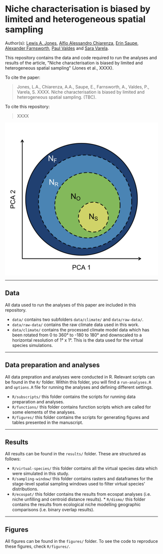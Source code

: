 # Niche characterisation is biased by limited and heterogeneous spatial sampling

Author(s): [Lewis A. Jones](mailto:LewisA.Jones@outlook.com), [Alfio Alessandro Chiarenza](mailto:a.chiarenza15@gmail.com), [Erin Saupe](erin.saupe@earth.ox.ac.uk), [Alexander Farnsworth](alex.Farnsworth@bristol.ac.uk), [Paul Valdes](P.J.Valdes@bristol.ac.uk) and [Sara Varela](sara.varela@uvigo.es).

This repository contains the data and code required to run the analyses and results of the article, "Niche characterisation is biased by limited and heterogeneous spatial sampling" (Jones et al., XXXX). 

To cite the paper: 
> Jones, L.A., Chiarenza, A.A., Saupe, E., Farnsworth, A., Valdes, P., Varela, S. XXXX. Niche characterisation is biased by limited and heterogeneous spatial sampling. (TBC).

To cite this repository:
> XXXX

<img align="center" src="figures/niche_completeness.jpg">

-------
## Data
All data used to run the analyses of this paper are included in this repository.

* `data/` contains two subfolders `data/climate/` and `data/raw-data/`.
* `data/raw-data/` contains the raw climate data used in this work.
* `data/climate/` contains the processed climate model data which has been rotated from 0 to 360&deg; to -180 to 180&deg; and downscaled to a horizontal resolution of 1&deg; x 1&deg;. This is the data used for the virtual species simulations.

-------
## Data preparation and analyses
All data prepration and analyses were conducted in R. Relevant scripts can be found in the `R/` folder. Within this folder, you will find a `run-analyses.R` and `options.R` file for running the analyses and defining different settings.

* `R/subscripts/` this folder contains the scripts for running data preparation and analyses.
* `R/functions/` this folder contains function scripts which are called for some elements of the analyses.
* `R/figures/` this folder contains the scripts for generating figures and tables presented in the manuscript.

-------
## Results
All results can be found in the `results/` folder. These are structured as follows:

* `R/virtual-species/` this folder contains all the virtual species data which were simulated in this study. 
* `R/sampling-window/` this folder contains rasters and dataframes for the stage-level spatial sampling windows used to filter virtual species' distributions.
* `R/ecospat/` this folder contains the results from ecospat analyses (i.e. niche unfilling and centroid distance results). * `R/dismo/` this folder contains the results from ecological niche modelling geographic comparisons (i.e. binary overlap results).

-------
## Figures
All figures can be found in the `figures/` folder. To see the code to reproduce these figures, check `R/figures/`.


 
